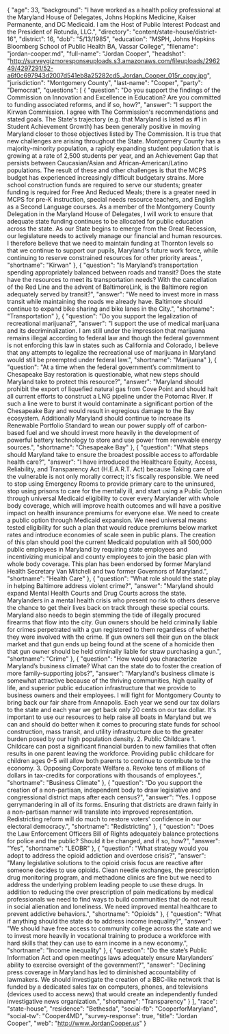 {
  "age": 33,
  "background": "I have worked as a health policy professional at the Maryland House of Delegates, Johns Hopkins Medicine, Kaiser Permanente, and DC Medicaid. I am the Host of Public Interest Podcast and the President of Rotunda, LLC.",
  "directory": "content/state-house/district-16",
  "district": 16,
  "dob": "5/13/1985",
  "education": "MSPH, Johns Hopkins Bloomberg School of Public Health BA, Vassar College",
  "filename": "jordan-cooper.md",
  "full-name": "Jordan Cooper",
  "headshot": "http://surveygizmoresponseuploads.s3.amazonaws.com/fileuploads/296249/4297291/52-a6f0c697943d2007d541eb8a25282cd5_Jordan_Cooper_015r_copy.jpg",
  "jurisdiction": "Montgomery County",
  "last-name": "Cooper",
  "party": "Democrat",
  "questions": [
    {
      "question": "Do you support the findings of the Commission on Innovation and Excellence in Education? Are you committed to funding associated reforms, and if so, how?",
      "answer": "I support the Kirwan Commission. I agree with The Commission's recommendations and stated goals. The State's trajectory (e.g. that Maryland is listed as #1 in Student Achievement Growth) has been generally positive in moving Maryland closer to those objectives listed by The Commission. It is true that new challenges are arising throughout the State. Montgomery County has a majority-minority population, a rapidly expanding student population that is growing at a rate of 2,500 students per year, and an Achievement Gap that persists between Caucasian/Asian and African-American/Latino populations. The result of these and other challenges is that the MCPS budget has experienced increasingly difficult budgetary strains. More school construction funds are required to serve our students; greater funding is required for Free And Reduced Meals; there is a greater need in MCPS for pre-K instruction, special needs resource teachers, and English as a Second Language courses. As a member of the Montgomery County Delegation in the Maryland House of Delegates, I will work to ensure that adequate state funding continues to be allocated for public education across the state. As our State begins to emerge from the Great Recession, our legislature needs to actively manage our financial and human resources. I therefore believe that we need to maintain funding at Thornton levels so that we continue to support our pupils, Maryland's future work force, while continuing to reserve constrained resources for other priority areas.",
      "shortname": "Kirwan"
    },
    {
      "question": "Is Maryland’s transportation spending appropriately balanced between roads and transit? Does the state have the resources to meet its transportation needs? With the cancellation of the Red Line and the advent of BaltimoreLink, is the Baltimore region adequately served by transit?",
      "answer": "We need to invest more in mass transit while maintaining the roads we already have. Baltimore should continue to expand bike sharing and bike lanes in the City.",
      "shortname": "Transportation"
    },
    {
      "question": "Do you support the legalization of recreational marijuana?",
      "answer": "I support the use of medical marijuana and its decriminalization. I am still under the impression that marijuana remains illegal according to federal law and though the federal government is not enforcing this law in states such as California and Colorado, I believe that any attempts to legalize the recreational use of marijuana in Maryland would still be preempted under federal law.",
      "shortname": "Marijuana"
    },
    {
      "question": "At a time when the federal government’s commitment to Chesapeake Bay restoration is questionable, what new steps should Maryland take to protect this resource?",
      "answer": "Maryland should prohibit the export of liquefied natural gas from Cove Point and should halt all current efforts to construct a LNG pipeline under the Potomac River. If such a line were to burst it would contaminate a significant portion of the Chesapeake Bay and would result in egregious damage to the Bay ecosystem. Additionally Maryland should continue to increase its Renewable Portfolio Standard to wean our power supply off of carbon-based fuel and we should invest more heavily in the development of powerful battery technology to store and use power from renewable energy sources.",
      "shortname": "Chesapeake Bay"
    },
    {
      "question": "What steps should Maryland take to ensure the broadest possible access to affordable health care?",
      "answer": "I have introduced the Healthcare Equity, Access, Reliability, and Transparency Act (H.E.A.R.T. Act) because Taking care of the vulnerable is not only morally correct; it's fiscally responsible. We need to stop using Emergency Rooms to provide primary care to the uninsured, stop using prisons to care for the mentally ill, and start using a Public Option through universal Medicaid eligibility to cover every Marylander with whole body coverage, which will improve health outcomes and will have a positive impact on health insurance premiums for everyone else. We need to create a public option through Medicaid expansion. We need universal means tested eligibility for such a plan that would reduce premiums below market rates and introduce economies of scale seen in public plans. The creation of this plan should pool the current Medicaid population with all 500,000 public employees in Maryland by requiring state employees and incentivizing municipal and county employees to join the basic plan with whole body coverage. This plan has been endorsed by former Maryland Health Secretary Van Mitchell and two former Governors of Maryland.",
      "shortname": "Health Care"
    },
    {
      "question": "What role should the state play in helping Baltimore address violent crime?",
      "answer": "Maryland should expand Mental Health Courts and Drug Courts across the state. Marylanders in a mental health crisis who present no risk to others deserve the chance to get their lives back on track through these special courts. Maryland also needs to begin stemming the tide of illegally procured firearms that flow into the city. Gun owners should be held criminally liable for crimes perpetrated with a gun registered to them regardless of whether they were involved with the crime. If gun owners sell their gun on the black market and that gun ends up being found at the scene of a homicide then that gun owner should be held criminally liable for straw purchasing a gun.",
      "shortname": "Crime"
    },
    {
      "question": "How would you characterize Maryland’s business climate? What can the state do to foster the creation of more family-supporting jobs?",
      "answer": "Maryland's business climate is somewhat attractive because of the thriving communities, high quality of life, and superior public education infrastructure that we provide to business owners and their employees. I will fight for Montgomery County to bring back our fair share from Annapolis. Each year we send our tax dollars to the state and each year we get back only 20 cents on our tax dollar. It's important to use our resources to help raise all boats in Maryland but we can and should do better when it comes to procuring state funds for school construction, mass transit, and utility infrastructure due to the greater burden posed by our high population density. 2. Public Childcare 1. Childcare can post a significant financial burden to new families that often results in one parent leaving the workforce. Providing public childcare for children ages 0-5 will allow both parents to continue to contribute to the economy. 3. Opposing Corporate Welfare a. Revoke tens of millions of dollars in tax-credits for corporations with thousands of employees.",
      "shortname": "Business Climate"
    },
    {
      "question": "Do you support the creation of a non-partisan, independent body to draw legislative and congressional district maps after each census?",
      "answer": "Yes. I oppose gerrymandering in all of its forms. Ensuring that districts are drawn fairly in a non-partisan manner will translate into improved representation. Redistricting reform will do much to restore voters' confidence in our electoral democracy.",
      "shortname": "Redistricting"
    },
    {
      "question": "Does the Law Enforcement Officers Bill of Rights adequately balance protections for police and the public? Should it be changed, and if so, how?",
      "answer": "Yes",
      "shortname": "LEOBR"
    },
    {
      "question": "What strategy would you adopt to address the opioid addiction and overdose crisis?",
      "answer": "Many legislative solutions to the opioid crisis focus are reactive after someone decides to use opioids. Clean needle exchanges, the prescription drug monitoring program, and methadone clinics are fine but we need to address the underlying problem leading people to use these drugs. In addition to reducing the over prescription of pain medications by medical professionals we need to find ways to build communities that do not result in social alienation and loneliness. We need improved mental healthcare to prevent addictive behaviors.",
      "shortname": "Opioids"
    },
    {
      "question": "What if anything should the state do to address income inequality?",
      "answer": "We should have free access to community college across the state and we to invest more heavily in vocational training to produce a workforce with hard skills that they can use to earn income in a new economy.",
      "shortname": "Income inequality"
    },
    {
      "question": "Do the state’s Public Information Act and open meetings laws adequately ensure Marylanders’ ability to exercise oversight of the government?",
      "answer": "Declining press coverage in Maryland has led to diminished accountability of lawmakers. We should investigate the creation of a BBC-like network that is funded by a dedicated sales tax on computers, phones, and televisions (devices used to access news) that would create an independently funded investigative news organization.",
      "shortname": "Transparency"
    }
  ],
  "race": "state-house",
  "residence": "Bethesda",
  "social-fb": "CooperforMaryland",
  "social-tw": "Cooper4MD",
  "survey-response": true,
  "title": "Jordan Cooper",
  "web": "http://www.JordanCooper.us"
}
